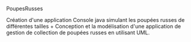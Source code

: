 PoupesRusses

Création d'une application Console java simulant les poupées russes de différentes tailles + Conception et la modélisation d'une application de gestion de collection de poupées russes en utilisant UML.

